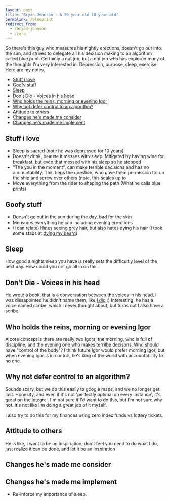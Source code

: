 ```yaml
---
layout: post
title: "Bryan Johnson - A 50 year old 18 year old"
permalink: /blueprint
redirect_from:
  - /bryan-johnson
  - /zero
---
```


So there's this guy who measures his nightly erections, doesn't go out into the sun, and strives to delegate all his decision making to an algorithm called blue print. Certainly a nut job, but a nut job who has explored many of the thoughts I'm very interested in. Depression, purpose, sleep, exercise. Here are my notes.

<!-- prettier-ignore-start -->
<!-- vim-markdown-toc-start -->

- [Stuff i love](#stuff-i-love)
- [Goofy stuff](#goofy-stuff)
- [Sleep](#sleep)
- [Don't Die - Voices in his head](#dont-die---voices-in-his-head)
- [Who holds the reins, morning or evening Igor](#who-holds-the-reins-morning-or-evening-igor)
- [Why not defer control to an algorithm?](#why-not-defer-control-to-an-algorithm)
- [Attitude to others](#attitude-to-others)
- [Changes he's made me consider](#changes-hes-made-me-consider)
- [Changes he's made me implement](#changes-hes-made-me-implement)

<!-- vim-markdown-toc -->
<!-- prettier-ignore-end -->

## Stuff i love

- Sleep is sacred (note he was depressed for 10 years)
- Doesn't drink, beause it messes with sleep. Mitigated by having wine for breakfast, but even that messed with his sleep so he stopped
- "The you in the moment", can make terrible decisions and has no accountability. This begs the question, who gave them permission to run the ship and screw over others (note, this scales up to
- Move everything from the rider to shaping the path (What he calls blue prints)

## Goofy stuff

- Doesn't go out in the sun during the day, bad for the skin
- Measures everything he can including evening errections
- (I can relate) Hates seeing grey hair, but also hates dying his hair (I took some stabs at [dying my beard](/ig66/663))

## Sleep

How good a nights sleep you have is really sets the difficultly level of the next day. How could you not go all in on this.

## Don't Die - Voices in his head

He wrote a book, that is a conversation between the voices in his head. I was dissapointed he didn't name them, like [I did](/voices) :) Interesting, he has a voice named scribe, which I never thought about, but turns out I also have a scribe.

## Who holds the reins, morning or evening Igor

A core concept is there are really two Igors, the morning, who is full of discipline, and the evening one who makes terrilbe decisons. Who should have "control of the body"? I think future Igor would prefer morning Igor, but when evening Igor is in control, he's king of the world with accountability to no one.

## Why not defer control to an algorithm?

Sounds scary, but we do this easily to google maps, and we no longer get lost. Honeslty, and even if it's not 'perfectly optimal on every instance', it's great on the integral. I'm not sure if I'd want to do this, but I'm not sure why not. It's not like I'm doing a great job of it myself.

I also try to do this for my finances using zero index funds vs lottery tickets.

## Attitude to others

He is like, I want to be an inspiriation, don't feel you need to do what I do, just realize it can be done, and let it be an inspiration

## Changes he's made me consider

## Changes he's made me implement

- Re-inforce my importance of sleep.
